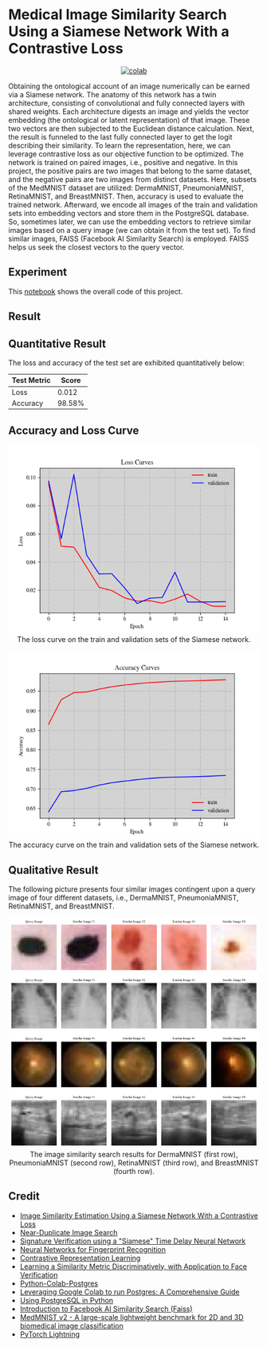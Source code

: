 # Medical Image Similarity Search Using a Siamese Network With a Contrastive Loss


<div align="center">
    <a href="https://colab.research.google.com/github/reshalfahsi/medical-image-similarity-search/blob/master/Medical_Image_Similarity_Search.ipynb"><img src="https://colab.research.google.com/assets/colab-badge.svg" alt="colab"></a>
    <br />
</div>


Obtaining the ontological account of an image numerically can be earned via a Siamese network. The anatomy of this network has a twin architecture, consisting of convolutional and fully connected layers with shared weights. Each architecture digests an image and yields the vector embedding (the ontological or latent representation) of that image. These two vectors are then subjected to the Euclidean distance calculation. Next, the result is funneled to the last fully connected layer to get the logit describing their similarity. To learn the representation, here, we can leverage contrastive loss as our objective function to be optimized. The network is trained on paired images, i.e., positive and negative. In this project, the positive pairs are two images that belong to the same dataset, and the negative pairs are two images from distinct datasets. Here, subsets of the MedMNIST dataset are utilized: DermaMNIST, PneumoniaMNIST, RetinaMNIST, and BreastMNIST. Then, accuracy is used to evaluate the trained network. Afterward, we encode all images of the train and validation sets into embedding vectors and store them in the PostgreSQL database. So, sometimes later, we can use the embedding vectors to retrieve similar images based on a query image (we can obtain it from the test set). To find similar images, FAISS (Facebook AI Similarity Search) is employed. FAISS helps us seek the closest vectors to the query vector.


## Experiment

This [notebook](https://github.com/reshalfahsi/medical-image-similarity-search/blob/master/Medical_Image_Similarity_Search.ipynb) shows the overall code of this project.


## Result

## Quantitative Result

The loss and accuracy of the test set are exhibited quantitatively below:

Test Metric  | Score
------------ | -------------
Loss         | 0.012
Accuracy     | 98.58%


## Accuracy and Loss Curve

<p align="center"> <img src="https://github.com/reshalfahsi/medical-image-similarity-search/blob/master/assets/loss_curve.png" alt="loss_curve" > <br /> The loss curve on the train and validation sets of the Siamese network. </p>

<p align="center"> <img src="https://github.com/reshalfahsi/medical-image-similarity-search/blob/master/assets/acc_curve.png" alt="acc_curve" > <br /> The accuracy curve on the train and validation sets of the Siamese network. </p>


## Qualitative Result

The following picture presents four similar images contingent upon a query image of four different datasets, i.e., DermaMNIST, PneumoniaMNIST, RetinaMNIST, and BreastMNIST.

<p align="center"> <img src="https://github.com/reshalfahsi/medical-image-similarity-search/blob/master/assets/qualitative.png" alt="qualitative" > <br /> The image similarity search results for DermaMNIST (first row), PneumoniaMNIST (second row), RetinaMNIST (third row), and BreastMNIST (fourth row). </p>


## Credit

- [Image Similarity Estimation Using a Siamese Network With a Contrastive Loss](https://keras.io/examples/vision/siamese_contrastive/)
- [Near-Duplicate Image Search](https://keras.io/examples/vision/near_dup_search/)
- [Signature Verification using a "Siamese" Time Delay Neural Network](https://proceedings.neurips.cc/paper/1993/file/288cc0ff022877bd3df94bc9360b9c5d-Paper.pdf)
- [Neural Networks for Fingerprint Recognition](https://ieeexplore.ieee.org/document/6797067)
- [Contrastive Representation Learning](https://lilianweng.github.io/posts/2021-05-31-contrastive/)
- [Learning a Similarity Metric Discriminatively, with Application to Face Verification](https://ieeexplore.ieee.org/document/1467314)
- [Python-Colab-Postgres](https://github.com/skupriienko/Python-Colab-Postgres)
- [Leveraging Google Colab to run Postgres: A Comprehensive Guide](https://dev.to/0xog_pg/leveraging-google-colab-to-run-postgres-a-comprehensive-guide-3kpn)
- [Using PostgreSQL in Python](https://www.datacamp.com/tutorial/tutorial-postgresql-python)
- [Introduction to Facebook AI Similarity Search (Faiss)](https://www.pinecone.io/learn/series/faiss/faiss-tutorial/)
- [MedMNIST v2 - A large-scale lightweight benchmark for 2D and 3D biomedical image classification](https://medmnist.com/)
- [PyTorch Lightning](https://lightning.ai/docs/pytorch/latest/)
